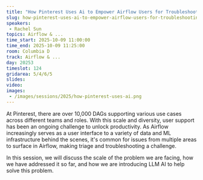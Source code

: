```yaml
---
title: "How Pinterest Uses Ai to Empower Airflow Users for Troubleshooting"
slug: how-pinterest-uses-ai-to-empower-airflow-users-for-troubleshooting
speakers:
 - Rachel Sun
topics: Airflow & ...
time_start: 2025-10-09 11:00:00
time_end: 2025-10-09 11:25:00
room: Columbia D
track: Airflow & ...
day: 20253
timeslot: 124
gridarea: 5/4/6/5
slides:
video:
images:
 - /images/sessions/2025/how-pinterest-uses-ai.png
---
```


At Pinterest, there are over 10,000 DAGs supporting various use cases across different teams and roles. With this scale and diversity, user support has been an ongoing challenge to unlock productivity. As Airflow increasingly serves as a user interface to a variety of data and ML infrastructure behind the scenes, it's common for issues from multiple areas to surface in Airflow, making triage and troubleshooting a challenge.

In this session, we will discuss the scale of the problem we are facing, how we have addressed it so far, and how we are introducing LLM AI to help solve this problem.